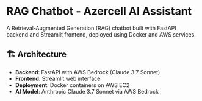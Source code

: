 # RAG Chatbot - Azercell AI Assistant

A Retrieval-Augmented Generation (RAG) chatbot built with FastAPI backend and Streamlit frontend, deployed using Docker and AWS services.

## 🏗️ Architecture

- **Backend**: FastAPI with AWS Bedrock (Claude 3.7 Sonnet)
- **Frontend**: Streamlit web interface
- **Deployment**: Docker containers on AWS EC2
- **AI Model**: Anthropic Claude 3.7 Sonnet via AWS Bedrock


